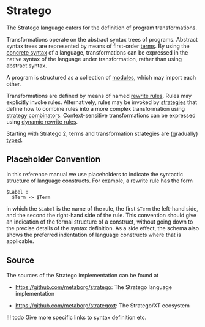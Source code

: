 # Stratego

The Stratego language caters for the definition of program transformations.

Transformations operate on the abstract syntax trees of programs.
Abstract syntax trees are represented by means of first-order [terms](terms/terms.md).
By using the [concrete syntax](rules/concrete-syntax.md) of a language, transformations can be expressed in the native syntax of the language under transformation, rather than using abstract syntax.

A program is structured as a collection of [modules](modules.md), which may import each other.

Transformations are defined by means of named [rewrite rules](rules/rewrite-rules.md).
Rules may explicitly invoke rules.
Alternatively, rules may be invoked by [strategies](strategies/strategy-definitions.md) that define how to combine rules into a more complex transformation using [strategy combinators](strategies/sequential.md).
Context-sensitive transformations can be expressed using [dynamic rewrite rules](rules/dynamic-rules.md).

Starting with Stratego 2, terms and transformation strategies are (gradually) [typed](terms/types.md).

## Placeholder Convention

In this reference manual we use placeholders to indicate the syntactic structure of language constructs.
For example, a rewrite rule has the form

```stratego
$Label :
  $Term -> $Term
```

in which the `$Label` is the name of the rule, the first `$Term` the left-hand side, and the second the right-hand side of the rule.
This convention should give an indication of the formal structure of a construct, without going down to the precise details of the syntax definition.
As a side effect, the schema also shows the preferred indentation of language constructs where that is applicable.

## Source

The sources of the Stratego implementation can be found at

- https://github.com/metaborg/stratego: The Stratego language implementation

- https://github.com/metaborg/strategoxt: The Stratego/XT ecosystem

!!! todo
    Give more specific links to syntax definition etc.
